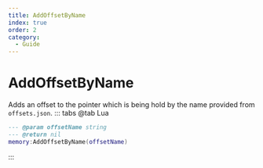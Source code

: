 ```yaml
---
title: AddOffsetByName
index: true
order: 2
category:
  - Guide
---
```


# AddOffsetByName
Adds an offset to the pointer which is being hold by the name provided from `offsets.json`.
::: tabs
@tab Lua
```lua
--- @param offsetName string
--- @return nil
memory:AddOffsetByName(offsetName)
```

:::